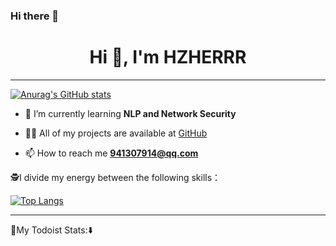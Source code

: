### Hi there 👋

<!--
**941307914/941307914** is a ✨ _special_ ✨ repository because its `README.md` (this file) appears on your GitHub profile.

[![Anurag's GitHub stats](https://github-readme-stats.vercel.app/api?username=anuraghazra&count_private=true&show_icons=true&theme=vue-dark)](https://github.com/anuraghazra/github-readme-stats)

[![Readme Card](https://github-readme-stats.vercel.app/api/pin/?username=anuraghazra&repo=github-readme-stats)](https://github.com/anuraghazra/github-readme-stats)

[![Top Langs](https://github-readme-stats.vercel.app/api/top-langs/?username=anuraghazra)](https://github.com/anuraghazra/github-readme-stats)

Here are some ideas to get you started:

- 🔭 I’m currently working on ...
- 🌱 I’m currently learning ...
- 👯 I’m looking to collaborate on ...
- 🤔 I’m looking for help with ...
- 💬 Ask me about ...
- 📫 How to reach me: ...
- 😄 Pronouns: ...
- ⚡ Fun fact: ...
-->


<h1 align="center">Hi 👋, I'm HZHERRR</h1>

---
[![Anurag's GitHub stats](https://github-readme-stats.vercel.app/api?username=941307914&count_private=true&show_icons=true&theme=vue-dark)](https://github.com/anuraghazra/github-readme-stats)


- 🌱 I’m currently learning **NLP and Network Security**

- 👨‍💻 All of my projects are available at [GitHub](https://github.com/941307914)

- 📫 How to reach me **941307914@qq.com**

🕵️I divide my energy between the following skills：

[![Top Langs](https://github-readme-stats.vercel.app/api/top-langs/?username=941307914)](https://github.com/anuraghazra/github-readme-stats)


---
🎉My Todoist Stats:⬇️
